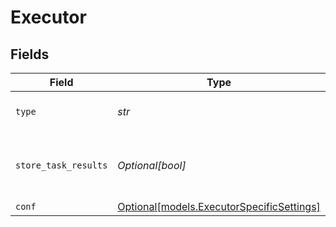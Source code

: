 # Executor


## Fields

| Field                                                                              | Type                                                                               | Required                                                                           | Description                                                                        |
| ---------------------------------------------------------------------------------- | ---------------------------------------------------------------------------------- | ---------------------------------------------------------------------------------- | ---------------------------------------------------------------------------------- |
| `type`                                                                             | *str*                                                                              | :heavy_check_mark:                                                                 | The type of executor to run                                                        |
| `store_task_results`                                                               | *Optional[bool]*                                                                   | :heavy_minus_sign:                                                                 | Determines whether or not to write task results to disk                            |
| `conf`                                                                             | [Optional[models.ExecutorSpecificSettings]](../models/executorspecificsettings.md) | :heavy_minus_sign:                                                                 | N/A                                                                                |
